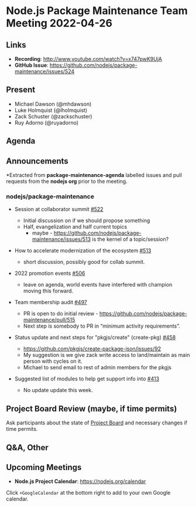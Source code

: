 # Node.js  Package Maintenance Team Meeting 2022-04-26

## Links

* **Recording**:  <http://www.youtube.com/watch?v=x747pwK9UjA>
* **GitHub Issue**: <https://github.com/nodejs/package-maintenance/issues/524>

## Present

* Michael Dawson (@mhdawson)
* Luke Holmquist (@lholmquist)
* Zack Schuster (@zackschuster)
* Ruy Adorno (@ruyadorno)

## Agenda

## Announcements

*Extracted from **package-maintenance-agenda** labelled issues and pull requests from the **nodejs org** prior to the meeting.

### nodejs/package-maintenance

* Session at collaborator summit [#522](https://github.com/nodejs/package-maintenance/issues/522)
  * Initial discussion on if we should propose something
  * Half, evangelization and half current topics
    * maybe - <https://github.com/nodejs/package-maintenance/issues/513> is the kernel of a topic/session?

* How to accelerate modernization of the ecosystem [#513](https://github.com/nodejs/package-maintenance/issues/513)
  * short discussion, possibly good for collab summit.

* 2022 promotion events [#506](https://github.com/nodejs/package-maintenance/issues/506)
  * leave on agenda, world events have interfered with champion moving this forward.

* Team membership audit [#497](https://github.com/nodejs/package-maintenance/issues/497)
  * PR is open to do initial review - <https://github.com/nodejs/package-maintenance/pull/515>
  * Next step is somebody to PR in “minimum activity requirements”.

* Status update and next steps for "pkgjs/create" (create-pkg) [#458](https://github.com/nodejs/package-maintenance/issues/458)
  * <https://github.com/pkgjs/create-package-json/issues/92>
  * My suggestion is we give zack write access to land/maintain as main person with cycles on it.
  * Michael to send email to rest of admin members for the pkgjs

* Suggested list of modules to help get support info into [#413](https://github.com/nodejs/package-maintenance/issues/413)
  * No update update this week.

## Project Board Review (maybe, if time permits)

Ask participants about the state of [Project Board](https://github.com/nodejs/package-maintenance/projects/1) and necessary changes if time permits.

## Q&A, Other

## Upcoming Meetings

* **Node.js Project Calendar**: <https://nodejs.org/calendar>

Click `+GoogleCalendar` at the bottom right to add to your own Google calendar.
